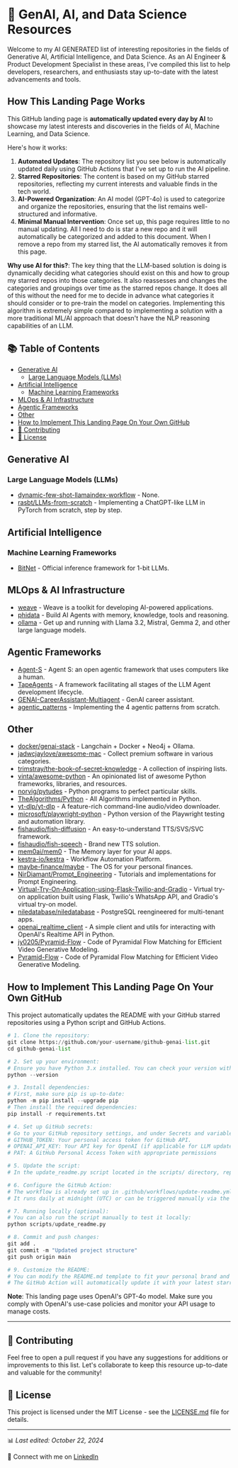# 🤖 GenAI, AI, and Data Science Resources

Welcome to my AI GENERATED list of interesting repositories in the fields of Generative AI, Artificial Intelligence, and Data Science. As an AI Engineer & Product Development Specialist in these areas, I've compiled this list to help developers, researchers, and enthusiasts stay up-to-date with the latest advancements and tools.

## How This Landing Page Works

This GitHub landing page is **automatically updated every day by AI** to showcase my latest interests and discoveries in the fields of AI, Machine Learning, and Data Science.

Here's how it works:

1. **Automated Updates**: The repository list you see below is automatically updated daily using GitHub Actions that I've set up to run the AI pipeline.
2. **Starred Repositories**: The content is based on my GitHub starred repositories, reflecting my current interests and valuable finds in the tech world.
3. **AI-Powered Organization**: An AI model (GPT-4o) is used to categorize and organize the repositories, ensuring that the list remains well-structured and informative.
4. **Minimal Manual Intervention**: Once set up, this page requires little to no manual updating. All I need to do is star a new repo and it will automatically be categorized and added to this document. When I remove a repo from my starred list, the AI automatically removes it from this page.

**Why use AI for this?**: The key thing that the LLM-based solution is doing is dynamically deciding what categories should exist on this and how to group my starred repos into those categories. It also reassesses and changes the categories and groupings over time as the starred repos change. It does all of this without the need for me to decide in advance what categories it should consider or to pre-train the model on categories. Implementing this algorithm is extremely simple compared to implementing a solution with a more traditional ML/AI approach that doesn't have the NLP reasoning capabilities of an LLM.

## 📚 Table of Contents

- [Generative AI](#generative-ai)
  - [Large Language Models (LLMs)](#large-language-models-llms)
- [Artificial Intelligence](#artificial-intelligence)
  - [Machine Learning Frameworks](#machine-learning-frameworks)
- [MLOps & AI Infrastructure](#mlops--ai-infrastructure)
- [Agentic Frameworks](#agentic-frameworks)
- [Other](#other)
- [How to Implement This Landing Page On Your Own GitHub](#how-to-implement-this-landing-page-on-your-own-github)
- [🌟 Contributing](#-contributing)
- [📄 License](#-license)

## Generative AI

### Large Language Models (LLMs)

- [dynamic-few-shot-llamaindex-workflow](https://github.com/rsrohan99/dynamic-few-shot-llamaindex-workflow) - None.
- [rasbt/LLMs-from-scratch](https://github.com/rasbt/LLMs-from-scratch) - Implementing a ChatGPT-like LLM in PyTorch from scratch, step by step.

## Artificial Intelligence

### Machine Learning Frameworks

- [BitNet](https://github.com/microsoft/BitNet) - Official inference framework for 1-bit LLMs.

## MLOps & AI Infrastructure

- [weave](https://github.com/wandb/weave) - Weave is a toolkit for developing AI-powered applications.
- [phidata](https://github.com/phidatahq/phidata) - Build AI Agents with memory, knowledge, tools and reasoning.
- [ollama](https://github.com/ollama/ollama) - Get up and running with Llama 3.2, Mistral, Gemma 2, and other large language models.

## Agentic Frameworks

- [Agent-S](https://github.com/simular-ai/Agent-S) - Agent S: an open agentic framework that uses computers like a human.
- [TapeAgents](https://github.com/ServiceNow/TapeAgents) - A framework facilitating all stages of the LLM Agent development lifecycle.
- [GENAI-CareerAssistant-Multiagent](https://github.com/amanv1906/GENAI-CareerAssistant-Multiagent) - GenAI career assistant.
- [agentic_patterns](https://github.com/neural-maze/agentic_patterns) - Implementing the 4 agentic patterns from scratch.

## Other

- [docker/genai-stack](https://github.com/docker/genai-stack) - Langchain + Docker + Neo4j + Ollama.
- [jadwcjaylove/awesome-mac](https://github.com/jaywcjlove/awesome-mac) - Collect premium software in various categories.
- [trimstray/the-book-of-secret-knowledge](https://github.com/trimstray/the-book-of-secret-knowledge) - A collection of inspiring lists.
- [vinta/awesome-python](https://github.com/vinta/awesome-python) - An opinionated list of awesome Python frameworks, libraries, and resources.
- [norvig/pytudes](https://github.com/norvig/pytudes) - Python programs to perfect particular skills.
- [TheAlgorithms/Python](https://github.com/TheAlgorithms/Python) - All Algorithms implemented in Python.
- [yt-dlp/yt-dlp](https://github.com/yt-dlp/yt-dlp) - A feature-rich command-line audio/video downloader.
- [microsoft/playwright-python](https://github.com/microsoft/playwright-python) - Python version of the Playwright testing and automation library.
- [fishaudio/fish-diffusion](https://github.com/fishaudio/fish-diffusion) - An easy-to-understand TTS/SVS/SVC framework.
- [fishaudio/fish-speech](https://github.com/fishaudio/fish-speech) - Brand new TTS solution.
- [mem0ai/mem0](https://github.com/mem0ai/mem0) - The Memory layer for your AI apps.
- [kestra-io/kestra](https://github.com/kestra-io/kestra) - Workflow Automation Platform.
- [maybe-finance/maybe](https://github.com/maybe-finance/maybe) - The OS for your personal finances.
- [NirDiamant/Prompt_Engineering](https://github.com/NirDiamant/Prompt_Engineering) - Tutorials and implementations for Prompt Engineering.
- [Virtual-Try-On-Application-using-Flask-Twilio-and-Gradio](https://github.com/adarshb3/Virtual-Try-On-Application-using-Flask-Twilio-and-Gradio) - Virtual try-on application built using Flask, Twilio's WhatsApp API, and Gradio's virtual try-on model.
- [niledatabase/niledatabase](https://github.com/niledatabase/niledatabase) - PostgreSQL reengineered for multi-tenant apps.
- [openai_realtime_client](https://github.com/run-llama/openai_realtime_client) - A simple client and utils for interacting with OpenAI's Realtime API in Python.
- [jy0205/Pyramid-Flow](https://github.com/jy0205/Pyramid-Flow) - Code of Pyramidal Flow Matching for Efficient Video Generative Modeling.
- [Pyramid-Flow](https://github.com/jy0205/Pyramid-Flow) - Code of Pyramidal Flow Matching for Efficient Video Generative Modeling.

## How to Implement This Landing Page On Your Own GitHub

This project automatically updates the README with your GitHub starred repositories using a Python script and GitHub Actions.

``` python
# 1. Clone the repository:
git clone https://github.com/your-username/github-genai-list.git
cd github-genai-list

# 2. Set up your environment:
# Ensure you have Python 3.x installed. You can check your version with:
python --version

# 3. Install dependencies:
# First, make sure pip is up-to-date:
python -m pip install --upgrade pip
# Then install the required dependencies:
pip install -r requirements.txt

# 4. Set up GitHub secrets:
# Go to your GitHub repository settings, and under Secrets and variables > Actions, create the following secrets:
# GITHUB_TOKEN: Your personal access token for GitHub API.
# OPENAI_API_KEY: Your API key for OpenAI (if applicable for LLM updates).
# PAT: A GitHub Personal Access Token with appropriate permissions

# 5. Update the script:
# In the update_readme.py script located in the scripts/ directory, replace "YourGitHubUsername" with your actual GitHub username.

# 6. Configure the GitHub Action:
# The workflow is already set up in .github/workflows/update-readme.yml.
# It runs daily at midnight (UTC) or can be triggered manually via the GitHub Actions tab.

# 7. Running locally (optional):
# You can also run the script manually to test it locally:
python scripts/update_readme.py

# 8. Commit and push changes:
git add .
git commit -m "Updated project structure"
git push origin main

# 9. Customize the README:
# You can modify the README.md template to fit your personal brand and interests.
# The GitHub Action will automatically update it with your latest starred repositories daily.
```

**Note**: This landing page uses OpenAI's GPT-4o model. Make sure you comply with OpenAI's use-case policies and monitor your API usage to manage costs.

---

## 🌟 Contributing

Feel free to open a pull request if you have any suggestions for additions or improvements to this list. Let's collaborate to keep this resource up-to-date and valuable for the community!

## 📄 License

This project is licensed under the MIT License - see the [LICENSE.md](LICENSE.md) file for details.

---

📊 *Last edited: October 22, 2024*

🔗 Connect with me on [LinkedIn](https://www.linkedin.com/in/taubersean)